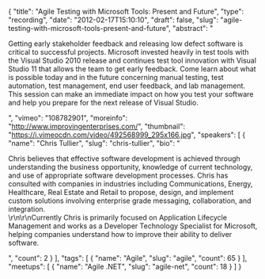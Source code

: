 {
  "title": "Agile Testing with Microsoft Tools: Present and Future",
  "type": "recording",
  "date": "2012-02-17T15:10:10",
  "draft": false,
  "slug": "agile-testing-with-microsoft-tools-present-and-future",
  "abstract": "<p>Getting early stakeholder feedback and releasing low defect software is critical to successful projects. Microsoft invested heavily in test tools with the Visual Studio 2010 release and continues test tool innovation with Visual Studio 11 that allows the team to get early feedback. Come learn about what is possible today and in the future concerning manual testing, test automation, test management, end user feedback, and lab management. This session can make an immediate impact on how you test your software and help you prepare for the next release of Visual Studio.</p>",
  "vimeo": "108782901",
  "moreinfo": "http://www.improvingenterprises.com/",
  "thumbnail": "https://i.vimeocdn.com/video/492568999_295x166.jpg",
  "speakers": [
    {
      "name": "Chris Tullier",
      "slug": "chris-tullier",
      "bio": "<p>Chris believes that effective software development is achieved through understanding the business opportunity, knowledge of current technology, and use of appropriate software development processes. Chris has consulted with companies in industries including Communications, Energy, Healthcare, Real Estate and Retail to propose, design, and implement custom solutions involving enterprise grade messaging, collaboration, and integration.<br />\r\n\r\nCurrently Chris is primarily focused on Application Lifecycle Management and works as a Developer Technology Specialist for Microsoft, helping companies understand how to improve their ability to deliver software.</p>",
      "count": 2
    }
  ],
  "tags": [
    {
      "name": "Agile",
      "slug": "agile",
      "count": 65
    }
  ],
  "meetups": [
    {
      "name": "Agile .NET",
      "slug": "agile-net",
      "count": 18
    }
  ]
}